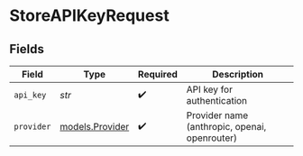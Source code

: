 # StoreAPIKeyRequest


## Fields

| Field                                         | Type                                          | Required                                      | Description                                   |
| --------------------------------------------- | --------------------------------------------- | --------------------------------------------- | --------------------------------------------- |
| `api_key`                                     | *str*                                         | :heavy_check_mark:                            | API key for authentication                    |
| `provider`                                    | [models.Provider](../models/provider.md)      | :heavy_check_mark:                            | Provider name (anthropic, openai, openrouter) |